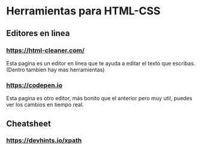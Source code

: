 # Herramientas para HTML-CSS
## Editores en linea
### https://html-cleaner.com/
Esta pagina es un editor en linea que te ayuda a editar el texto que escribas.(Dentro tambien hay mas herramientas)
### https://codepen.io
Esta pagina es otro editor, más bonito que el anterior pero muy util, puedes ver los cambios en tiempo real.
## Cheatsheet
### https://devhints.io/xpath